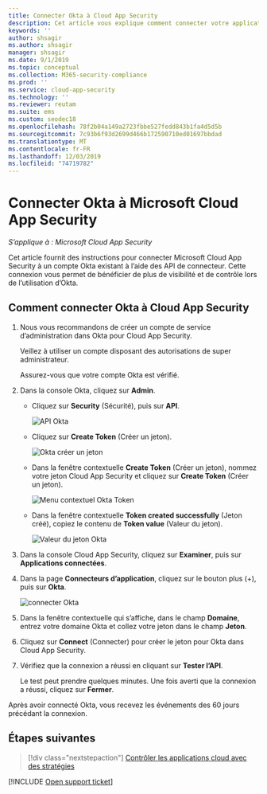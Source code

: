 ```yaml
---
title: Connecter Okta à Cloud App Security
description: Cet article vous explique comment connecter votre application Okta à Cloud App Security à l’aide du connecteur d’API, afin de bénéficier de plus de contrôle et de visibilité lors de l’utilisation.
keywords: ''
author: shsagir
ms.author: shsagir
manager: shsagir
ms.date: 9/1/2019
ms.topic: conceptual
ms.collection: M365-security-compliance
ms.prod: ''
ms.service: cloud-app-security
ms.technology: ''
ms.reviewer: reutam
ms.suite: ems
ms.custom: seodec18
ms.openlocfilehash: 78f2b04a149a2723fbbe527fedd843b1fa4d5d5b
ms.sourcegitcommit: 7c93b6f93d2699d466b172590710ed01697bbdad
ms.translationtype: MT
ms.contentlocale: fr-FR
ms.lasthandoff: 12/03/2019
ms.locfileid: "74719782"
---
```

# <a name="connect-okta-to-microsoft-cloud-app-security"></a>Connecter Okta à Microsoft Cloud App Security

*S’applique à : Microsoft Cloud App Security*

Cet article fournit des instructions pour connecter Microsoft Cloud App Security à un compte Okta existant à l’aide des API de connecteur. Cette connexion vous permet de bénéficier de plus de visibilité et de contrôle lors de l’utilisation d’Okta.

## <a name="how-to-connect-okta-to-cloud-app-security"></a>Comment connecter Okta à Cloud App Security

1. Nous vous recommandons de créer un compte de service d’administration dans Okta pour Cloud App Security.

    Veillez à utiliser un compte disposant des autorisations de super administrateur.

    Assurez-vous que votre compte Okta est vérifié.

1. Dans la console Okta, cliquez sur **Admin**.

    - Cliquez sur **Security** (Sécurité), puis sur **API**.

         ![API Okta](media/okta-api.png "API Okta")

    - Cliquez sur **Create Token** (Créer un jeton).

         ![Okta créer un jeton](media/okta-createtoken.jpg "Okta créer un jeton")

    - Dans la fenêtre contextuelle **Create Token** (Créer un jeton), nommez votre jeton Cloud App Security et cliquez sur **Create Token** (Créer un jeton).

         ![Menu contextuel Okta Token](media/okta-token-popup.png "Menu contextuel Okta Token")

    - Dans la fenêtre contextuelle **Token created successfully** (Jeton créé), copiez le contenu de **Token value** (Valeur du jeton).

         ![Valeur du jeton Okta](media/okta-token-value.png "Valeur du jeton Okta")

1. Dans la console Cloud App Security, cliquez sur **Examiner**, puis sur **Applications connectées**.

1. Dans la page **Connecteurs d’application**, cliquez sur le bouton plus (+), puis sur **Okta**.

    ![connecter Okta](media/connect-okta.png "connecter Okta")

1. Dans la fenêtre contextuelle qui s’affiche, dans le champ **Domaine**, entrez votre domaine Okta et collez votre jeton dans le champ **Jeton**.

1. Cliquez sur **Connect** (Connecter) pour créer le jeton pour Okta dans Cloud App Security.

1. Vérifiez que la connexion a réussi en cliquant sur **Tester l’API**.

    Le test peut prendre quelques minutes. Une fois averti que la connexion a réussi, cliquez sur **Fermer**.

Après avoir connecté Okta, vous recevez les événements des 60 jours précédant la connexion.

## <a name="next-steps"></a>Étapes suivantes

> [!div class="nextstepaction"]
> [Contrôler les applications cloud avec des stratégies](control-cloud-apps-with-policies.md)

[!INCLUDE [Open support ticket](includes/support.md)]
